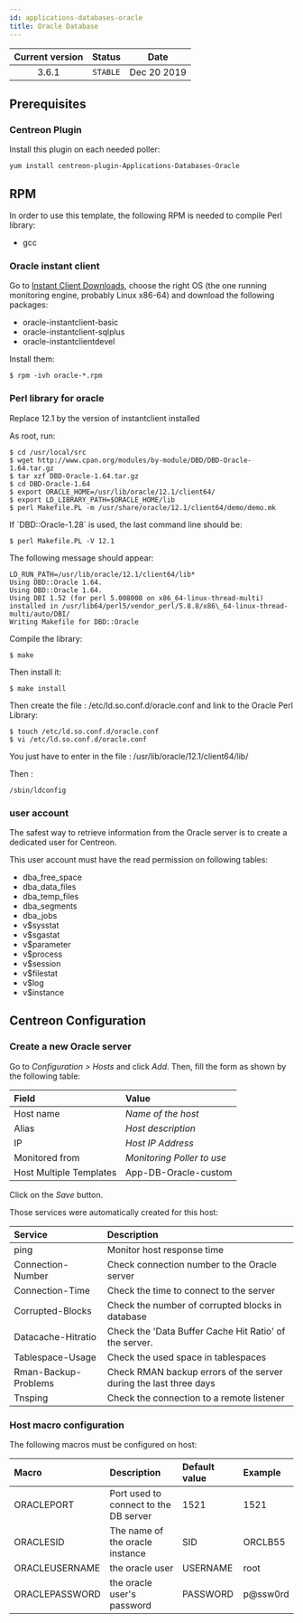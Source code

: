 ```yaml
---
id: applications-databases-oracle
title: Oracle Database
---
```


| Current version | Status | Date |
| :-: | :-: | :-: |
| 3.6.1 | `STABLE` | Dec 20 2019 |

## Prerequisites

### Centreon Plugin

Install this plugin on each needed poller:

``` shell
yum install centreon-plugin-Applications-Databases-Oracle
```

## RPM

In order to use this template, the following RPM is needed to compile Perl library:

  - gcc

### Oracle instant client

Go to [Instant Client Downloads](http://www.oracle.com/technetwork/database/features/instant-client/index-097480.html),
choose the right OS (the one running monitoring engine, probably Linux x86-64) and download the following packages:

  - oracle-instantclient-basic
  - oracle-instantclient-sqlplus
  - oracle-instantclientdevel

Install them:

    $ rpm -ivh oracle-*.rpm

### Perl library for oracle

<aside class="notice">
Replace 12.1 by the version of instantclient installed
</aside>

As root, run:

    $ cd /usr/local/src 
    $ wget http://www.cpan.org/modules/by-module/DBD/DBD-Oracle-1.64.tar.gz 
    $ tar xzf DBD-Oracle-1.64.tar.gz 
    $ cd DBD-Oracle-1.64 
    $ export ORACLE_HOME=/usr/lib/oracle/12.1/client64/ 
    $ export LD_LIBRARY_PATH=$ORACLE_HOME/lib 
    $ perl Makefile.PL -m /usr/share/oracle/12.1/client64/demo/demo.mk

<aside class="notice">
If `DBD::Oracle-1.28` is used, the last command line should be:
</aside>

    $ perl Makefile.PL -V 12.1

The following message should appear:

    LD_RUN_PATH=/usr/lib/oracle/12.1/client64/lib*
    Using DBD::Oracle 1.64. 
    Using DBD::Oracle 1.64. 
    Using DBI 1.52 (for perl 5.008008 on x86_64-linux-thread-multi) installed in /usr/lib64/perl5/vendor_perl/5.8.8/x86\_64-linux-thread-multi/auto/DBI/
    Writing Makefile for DBD::Oracle

Compile the library:

    $ make

Then install it:

    $ make install

Then create the file : /etc/ld.so.conf.d/oracle.conf and link to the Oracle Perl Library:

    $ touch /etc/ld.so.conf.d/oracle.conf
    $ vi /etc/ld.so.conf.d/oracle.conf

You just have to enter in the file : /usr/lib/oracle/12.1/client64/lib/

Then :

    /sbin/ldconfig

### user account

The safest way to retrieve information from the Oracle server is to create a dedicated user for Centreon.

This user account must have the read permission on following tables:

  - dba\_free\_space
  - dba\_data\_files
  - dba\_temp\_files
  - dba\_segments
  - dba\_jobs
  - v$sysstat
  - v$sgastat
  - v$parameter
  - v$process
  - v$session
  - v$filestat
  - v$log
  - v$instance

## Centreon Configuration

### Create a new Oracle server

Go to *Configuration \> Hosts* and click *Add*. Then, fill the form as shown by the following table:

| Field                   | Value                      |
| :---------------------- | :------------------------- |
| Host name               | *Name of the host*         |
| Alias                   | *Host description*         |
| IP                      | *Host IP Address*          |
| Monitored from          | *Monitoring Poller to use* |
| Host Multiple Templates | App-DB-Oracle-custom       |

Click on the *Save* button.

Those services were automatically created for this host:

| Service              | Description                                                       |
| :------------------- | :---------------------------------------------------------------- |
| ping                 | Monitor host response time                                        |
| Connection-Number    | Check connection number to the Oracle server                      |
| Connection-Time      | Check the time to connect to the server                           |
| Corrupted-Blocks     | Check the number of corrupted blocks in database                  |
| Datacache-Hitratio   | Check the 'Data Buffer Cache Hit Ratio' of the server.            |
| Tablespace-Usage     | Check the used space in tablespaces                               |
| Rman-Backup-Problems | Check RMAN backup errors of the server during the last three days |
| Tnsping              | Check the connection to a remote listener                         |

### Host macro configuration

The following macros must be configured on host:

| Macro          | Description                           | Default value | Example  |
| :------------- | :------------------------------------ | :------------ | :------- |
| ORACLEPORT     | Port used to connect to the DB server | 1521          | 1521     |
| ORACLESID      | The name of the oracle instance       | SID           | ORCLB55  |
| ORACLEUSERNAME | the oracle user                       | USERNAME      | root     |
| ORACLEPASSWORD | the oracle user's password            | PASSWORD      | p@ssw0rd |

